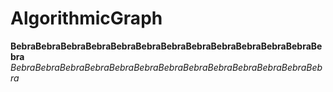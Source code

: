 # AlgorithmicGraph
**BebraBebraBebraBebraBebraBebraBebraBebraBebraBebraBebraBebraBebra**
*BebraBebraBebraBebraBebraBebraBebraBebraBebraBebraBebraBebraBebra*
